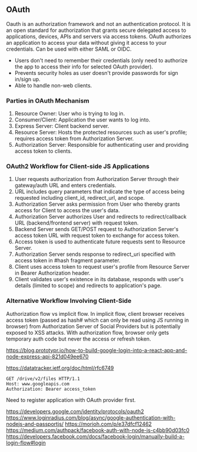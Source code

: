 ## OAuth

Oauth is an authorization framework and not an authentication protocol. It is an open standard for authorization that grants secure delegated access to applications, devices, APIs and servers via access tokens. OAuth authorizes an application to access your data without giving it access to your credentials. Can be used with either SAML or OIDC.

- Users don't need to remember their credentials (only need to authorize the app to access their info for selected OAuth provider).
- Prevents security holes as user doesn't provide passwords for sign in/sign up.
- Able to handle non-web clients.

### Parties in OAuth Mechanism

1. Resource Owner: User who is trying to log in.
2. Consumer/Client: Application the user wants to log into.
3. Express Server: Client backend server.
4. Resource Server: Hosts the protected resources such as user's profile; requires access token from Authorization Server.
5. Authorization Server: Responsible for authenticating user and providing access token to clients.

### OAuth2 Workflow for Client-side JS Applications

1. User requests authorization from Authorization Server through their gateway/auth URL and enters credentials.
2. URL includes query parameters that indicate the type of access being requested including client_id, redirect_url, and scope.
3. Authorization Server asks permission from User who thereby grants access for Client to access the user's data.
4. Authorization Server authorizes User and redirects to redirect/callback URL (backend/frontend server) with request token.
5. Backend Server sends GET/POST request to Authorization Server's access token URL with request token to exchange for access token.
6. Access token is used to authenticate future requests sent to Resource Server.
7. Authorization Server sends response to redirect_uri specified with access token in #hash fragment parameter.
8. Client uses access token to request user's profile from Resource Server in Bearer Authorization header.
9. Client validates user's existence in its database, responds with user's details (limited to scope) and redirects to application's page.

### Alternative Workflow Involving Client-Side

Authorization flow vs implicit flow. In implicit flow, client browser receives access token (passed as hash# which can only be read using JS running in browser) from Authorization Server of Social Providers but is potentially exposed to XSS attacks. With authorization flow, browser only gets temporary auth code but never the access or refresh token.

https://blog.prototypr.io/how-to-build-google-login-into-a-react-app-and-node-express-api-821d049ee670

https://datatracker.ietf.org/doc/html/rfc6749

```
GET /drive/v2/files HTTP/1.1
Host: www.googleapis.com
Authorization: Bearer access_token
```

Need to register application with OAuth provider first.

https://developers.google.com/identity/protocols/oauth2
https://www.loginradius.com/blog/async/google-authentication-with-nodejs-and-passportjs/
https://morioh.com/p/e37dfcf12462  
https://medium.com/authpack/facebook-auth-with-node-js-c4bb90d03fc0  
https://developers.facebook.com/docs/facebook-login/manually-build-a-login-flow#login
